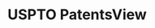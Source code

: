 ---
layout: default
bigquery: https://console.cloud.google.com/bigquery?p=patents-public-data&d=patentsview&page=dataset
citation: Attribution should be given to PatentsView for use, distribution, or derivative
  works.
code: https://github.com/CSSIP-AIR/PatentsView-Code-Snippets/
contributors: USPTO
cost: None
description: 'PatentsView includes US patent data including raw data (summaries, applications,
  pregrant applications), disambugations of inventors and assignees, and inventor
  gender estimates.  Also foreign priority data, # of figures and sheets, and government
  interest statements.'
documentation: https://patentsview.org/query/builder-faqs
last_edit: 04/13/2022, 11:53:29
location: https://patentsview.org/
maintained_by: USPTO
record_creation_timestamp: 12/2/2020 17:20:46
schema_fields:
- series_code
- county
- group
- dependent
- section
- group_id
- field_id
- name
- applicant_type
- level_three
- number
- disamb_inventor_id_20181127
- patent_id
- title
- state
- disamb_inventor_id_20190312
- _102_date
- location_id
- category
- rawassignee_id
- subgroup_id
- longitude
- subcategory_id
- lname
- relkind
- type
- num_sheets
- country
- ipc_version_indicator
- variety
- subclass
- disamb_assignee_id_20200331
- city
- sector_title
- abstract
- citation_id
- latlong
- main_group
- application_id
- organization
- disamb_assignee_id_20190312
- disamb_inventor_id_20191231
- county_fips
- latitude
- deceased
- disamb_inventor_id_20190820
- num
- f371_date
- disamb_inventor_id_20171003
- disamb_assignee_id_20181127
- male
- name_first
- assignee_id
- disamb_assignee_id_20191231
- reldocno
- num_figures
- designation
- level_two
- disamb_inventor_id_20170307
- mainclass_id
- withdrawn
- section_id
- classification_status
- rule_47
- classification_value
- disamb_inventor_id_20200929
- length
- f102_date
- _371_date
- status
- filename
- classification_level
- disamb_inventor_id_20200331
- latin_name
- rel_id
- role
- level_one
- male_flag
- text
- disamb_inventor_id_20170808
- sequence
- symbol_position
- field_title
- fname
- rawinventor_id
- organization_id
- lawyer_id
- rawlocation_id
- date
- exemplary
- subgroup
- num_claims
- attribution_status
- disamb_assignee_id_20190820
- contract_award_number
- classification_data_source
- uuid
- ipc_class
- disamb_inventor_id_20201229
- term_extension
- action_date
- publication_number
- name_last
- gi_statement
- category_id
- doctype
- inventor_id
- country_transformed
- term_disclaimer
- disamb_inventor_id_20191008
- subsection_id
- disamb_inventor_id_20200630
- kind
- disamb_assignee_id_20200630
- id
- state_fips
- term_grant
- disamb_inventor_id_20180528
- doc_type
- disamb_inventor_id_20171226
- disamb_assignee_id_20191008
- subclass_id
- lapse_of_patent
- disclaimer_date
- disamb_assignee_id_20200929
shortname: patentsview
tags:
- disambiguation
- United States
- gender
terms_of_use: Creative Commons Attribution 4.0 International License.
timeframe: 1963-1999
title: USPTO PatentsView
uuid: cf1780b1-e265-4e49-8d1d-83b9cfe0fd9a
---